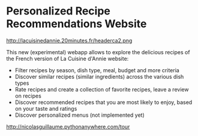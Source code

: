 # Personalized Recipe Recommendations Website

http://lacuisinedannie.20minutes.fr/headerca2.png

This new (experimental) webapp allows to explore the delicious recipes of the French version of La Cuisine d'Annie website:

- Filter recipes by season, dish type, meal, budget and more criteria
- Discover similar recipes (similar ingredients) across the various dish types
- Rate recipes and create a collection of favorite recipes, leave a review on recipes
- Discover recommended recipes that you are most likely to enjoy, based on your taste and ratings
- Discover personalized menus (not implemented yet)

http://nicolasguillaume.pythonanywhere.com/tour

